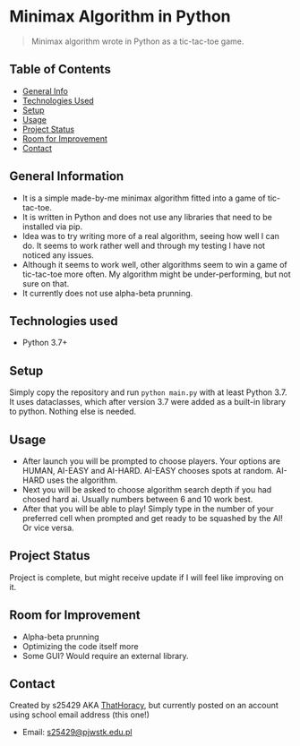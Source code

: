 # Minimax Algorithm in Python
> Minimax algorithm wrote in Python as a tic-tac-toe game.

## Table of Contents
* [General Info](#general-info)
* [Technologies Used](#technologies-used)
* [Setup](#setup)
* [Usage](#usage)
* [Project Status](#project-status)
* [Room for Improvement](#room-for-improvement)
* [Contact](#contact)

## General Information
- It is a simple made-by-me minimax algorithm fitted into a game of tic-tac-toe.
- It is written in Python and does not use any libraries that need to be installed via pip.
- Idea was to try writing more of a real algorithm, seeing how well I can do. It seems to work rather well and through my testing I have not noticed any issues.
- Although it seems to work well, other algorithms seem to win a game of tic-tac-toe more often. My algorithm might be under-performing, but not sure on that.
- It currently does not use alpha-beta prunning.

## Technologies used
- Python 3.7+

## Setup
Simply copy the repository and run `python main.py` with at least Python 3.7. It uses dataclasses, which after version 3.7 were added as a built-in library to python. 
Nothing else is needed.

## Usage
- After launch you will be prompted to choose players. Your options are HUMAN, AI-EASY and AI-HARD. AI-EASY chooses spots at random. AI-HARD uses the algorithm.
- Next you will be asked to choose algorithm search depth if you had chosed hard ai. Usually numbers between 6 and 10 work best.
- After that you will be able to play! Simply type in the number of your preferred cell when prompted and get ready to be squashed by the AI! Or vice versa.

## Project Status
Project is complete, but might receive update if I will feel like improving on it.

## Room for Improvement
- Alpha-beta prunning
- Optimizing the code itself more
- Some GUI? Would require an external library.

## Contact
Created by s25429 AKA [ThatHoracy](https://github.com/ThatHoracy), but currently posted on an account using school email address (this one!)
- Email: s25429@pjwstk.edu.pl
